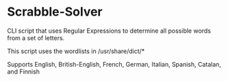 # Scrabble-Solver
CLI script that uses Regular Expressions to determine all possible words from a set of letters.

This script uses the wordlists in /usr/share/dict/* 

Supports English, British-English, French, German, Italian, Spanish, Catalan, and Finnish
